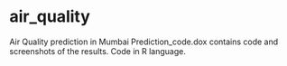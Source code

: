 # air_quality
Air Quality prediction in Mumbai
Prediction_code.dox contains code and screenshots of the results.
Code in R language.
